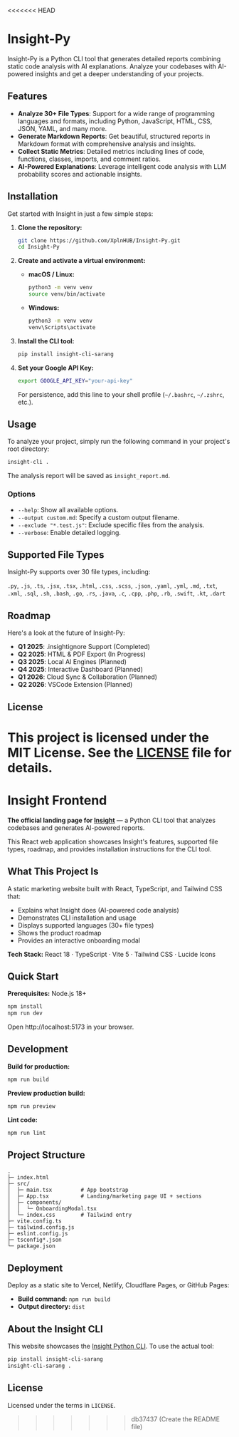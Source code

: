 <<<<<<< HEAD
# Insight-Py

Insight-Py is a Python CLI tool that generates detailed reports combining static code analysis with AI explanations. Analyze your codebases with AI-powered insights and get a deeper understanding of your projects.

## Features

  * **Analyze 30+ File Types**: Support for a wide range of programming languages and formats, including Python, JavaScript, HTML, CSS, JSON, YAML, and many more.
  * **Generate Markdown Reports**: Get beautiful, structured reports in Markdown format with comprehensive analysis and insights.
  * **Collect Static Metrics**: Detailed metrics including lines of code, functions, classes, imports, and comment ratios.
  * **AI-Powered Explanations**: Leverage intelligent code analysis with LLM probability scores and actionable insights.

## Installation

Get started with Insight in just a few simple steps:

1.  **Clone the repository:**

    ```bash
    git clone https://github.com/XplnHUB/Insight-Py.git
    cd Insight-Py
    ```

2.  **Create and activate a virtual environment:**

      * **macOS / Linux:**
        ```bash
        python3 -m venv venv
        source venv/bin/activate
        ```
      * **Windows:**
        ```bash
        python3 -m venv venv
        venv\Scripts\activate
        ```

3.  **Install the CLI tool:**

    ```bash
    pip install insight-cli-sarang
    ```

4.  **Set your Google API Key:**

    ```bash
    export GOOGLE_API_KEY="your-api-key"
    ```

    For persistence, add this line to your shell profile (`~/.bashrc`, `~/.zshrc`, etc.).

## Usage

To analyze your project, simply run the following command in your project's root directory:

```bash
insight-cli .
```

The analysis report will be saved as `insight_report.md`.

### Options

  * `--help`: Show all available options.
  * `--output custom.md`: Specify a custom output filename.
  * `--exclude "*.test.js"`: Exclude specific files from the analysis.
  * `--verbose`: Enable detailed logging.

## Supported File Types

Insight-Py supports over 30 file types, including:

`.py`, `.js`, `.ts`, `.jsx`, `.tsx`, `.html`, `.css`, `.scss`, `.json`, `.yaml`, `.yml`, `.md`, `.txt`, `.xml`, `.sql`, `.sh`, `.bash`, `.go`, `.rs`, `.java`, `.c`, `.cpp`, `.php`, `.rb`, `.swift`, `.kt`, `.dart`

## Roadmap

Here's a look at the future of Insight-Py:

  * **Q1 2025**: .insightignore Support (Completed)
  * **Q2 2025**: HTML & PDF Export (In Progress)
  * **Q3 2025**: Local AI Engines (Planned)
  * **Q4 2025**: Interactive Dashboard (Planned)
  * **Q1 2026**: Cloud Sync & Collaboration (Planned)
  * **Q2 2026**: VSCode Extension (Planned)

## License

This project is licensed under the MIT License. See the [LICENSE](https://www.google.com/search?q=LICENSE) file for details.
=======
# Insight Frontend

**The official landing page for [Insight](https://github.com/XplnHUB/Insight-Py)** — a Python CLI tool that analyzes codebases and generates AI-powered reports.

This React web application showcases Insight's features, supported file types, roadmap, and provides installation instructions for the CLI tool.

## What This Project Is

A static marketing website built with React, TypeScript, and Tailwind CSS that:
- Explains what Insight does (AI-powered code analysis)
- Demonstrates CLI installation and usage
- Displays supported languages (30+ file types)
- Shows the product roadmap
- Provides an interactive onboarding modal

**Tech Stack:** React 18 · TypeScript · Vite 5 · Tailwind CSS · Lucide Icons

## Quick Start

**Prerequisites:** Node.js 18+

```bash
npm install
npm run dev
```

Open http://localhost:5173 in your browser.

## Development

**Build for production:**
```bash
npm run build
```

**Preview production build:**
```bash
npm run preview
```

**Lint code:**
```bash
npm run lint
```

## Project Structure

```text
.
├─ index.html
├─ src/
│  ├─ main.tsx         # App bootstrap
│  ├─ App.tsx          # Landing/marketing page UI + sections
│  ├─ components/
│  │  └─ OnboardingModal.tsx
│  └─ index.css        # Tailwind entry
├─ vite.config.ts
├─ tailwind.config.js
├─ eslint.config.js
├─ tsconfig*.json
└─ package.json
```
## Deployment

Deploy as a static site to Vercel, Netlify, Cloudflare Pages, or GitHub Pages:
- **Build command:** `npm run build`
- **Output directory:** `dist`

## About the Insight CLI

This website showcases the [Insight Python CLI](https://github.com/XplnHUB/Insight-Py). To use the actual tool:

```bash
pip install insight-cli-sarang
insight-cli-sarang .
```

## License

Licensed under the terms in `LICENSE`.
>>>>>>> db37437 (Create the README file)
